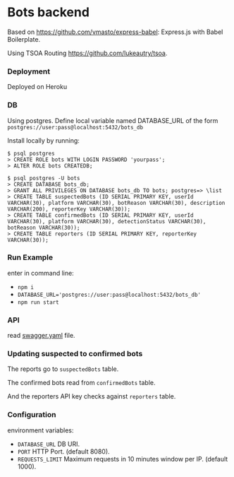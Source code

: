 # Bots backend

Based on https://github.com/vmasto/express-babel: Express.js with Babel Boilerplate.

Using TSOA Routing https://github.com/lukeautry/tsoa.

### Deployment

Deployed on Heroku

### DB

Using postgres. Define local variable named DATABASE_URL of the form `postgres://user:pass@localhost:5432/bots_db`

Install locally by running:

```
$ psql postgres
> CREATE ROLE bots WITH LOGIN PASSWORD 'yourpass';
> ALTER ROLE bots CREATEDB;

$ psql postgres -U bots
> CREATE DATABASE bots_db;
> GRANT ALL PRIVILEGES ON DATABASE bots_db TO bots; postgres=> \list
> CREATE TABLE suspectedBots (ID SERIAL PRIMARY KEY, userId VARCHAR(30), platform VARCHAR(30), botReason VARCHAR(30), description VARCHAR(200), reporterKey VARCHAR(30));
> CREATE TABLE confirmedBots (ID SERIAL PRIMARY KEY, userId VARCHAR(30), platform VARCHAR(30), detectionStatus VARCHAR(30), botReason VARCHAR(30));
> CREATE TABLE reporters (ID SERIAL PRIMARY KEY, reporterKey VARCHAR(30));

```
### Run Example

enter in command line:
* `npm i`
* `DATABASE_URL='postgres://user:pass@localhost:5432/bots_db'`
* `npm run start`

### API

read [swagger.yaml](./swagger.yaml) file.

### Updating suspected to confirmed bots

The reports go to `suspectedBots` table.

The confirmed bots read from `confirmedBots` table.

And the reporters API key checks against `reporters` table.

### Configuration

environment variables:

* `DATABASE_URL` DB URI. 
* `PORT` HTTP Port. (default 8080).
* `REQUESTS_LIMIT` Maximum requests in 10 minutes window per IP. (default 1000).
